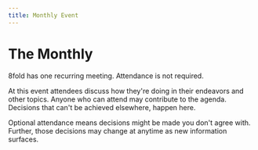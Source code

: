 ```yaml
---
title: Monthly Event
---
```


# The Monthly

8fold has one recurring meeting. Attendance is not required.

At this event attendees discuss how they're doing in their endeavors and other topics. Anyone who can attend may contribute to the agenda. Decisions that can't be achieved elsewhere, happen here. 

Optional attendance means decisions might be made you don't agree with. Further, those decisions may change at anytime as new information surfaces.

